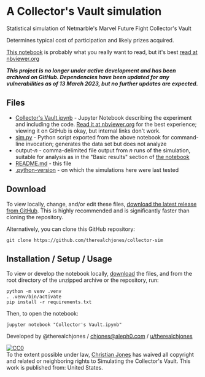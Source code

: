 # A Collector's Vault simulation

Statistical simulation of Netmarble's Marvel Future Fight Collector's Vault

Determines typical cost of participation and likely prizes acquired.

[This notebook](Collector's%20Vault.ipynb) is probably what you really want to
read, but it's best [read at nbviewer.org](https://nbviewer.org/github/therealchjones/collector-sim/blob/master/Collector%27s%20Vault.ipynb)

**_This project is no longer under active development and has been archived on GitHub. Dependencies have been updated for any vulnerabilities as of 13 March 2023, but no further updates are expected._**

## Files

- [Collector's Vault.ipynb](Collector's%20Vault.ipynb) - Jupyter Notebook
  describing the experiment and including the code. [Read it at nbviewer.org](https://nbviewer.org/github/therealchjones/collector-sim/blob/master/Collector%27s%20Vault.ipynb) for the best experience; viewing it on GitHub is okay, but internal links don't work.
- [sim.py](sim.py) - Python script exported from the above notebook for
  command-line invocation; generates the data set but does not analyze
- output-_n_ - comma-delimited file output from _n_ runs of the simulation,
  suitable for analysis as in the "Basic results" section of
  [the notebook](Collector's%20Vault.ipynb)
- [README.md](README.md) - this file
- [.python-version](.python-version) - on which the simulations here were last
  tested

## Download

To view locally, change, and/or edit these files,
[download the latest release from GitHub](https://github.com/therealchjones/collector-sim/releases/latest/download/).
This is highly recommended and is significantly faster than cloning the
repository.

Alternatively, you can clone this GitHub repository:

```
git clone https://github.com/therealchjones/collector-sim
```

## Installation / Setup / Usage

To view or develop the notebook locally, [download](#download) the files, and
from the root directory of the unzipped archive or the repository, run:

```
python -m venv .venv
. .venv/bin/activate
pip install -r requirements.txt
```

Then, to open the notebook:

```
jupyter notebook "Collector's Vault.ipynb"
```

Developed by @therealchjones / chjones@aleph0.com /
[u/therealchjones](https://www.reddit.com/user/therealchjones)

<p xmlns:dct="http://purl.org/dc/terms/" xmlns:vcard="http://www.w3.org/2001/vcard-rdf/3.0#">
  <a rel="license"
     href="http://creativecommons.org/publicdomain/zero/1.0/">
    <img src="http://i.creativecommons.org/p/zero/1.0/88x31.png" style="border-style: none;" alt="CC0" />
  </a>
  <br />
  To the extent possible under law,
  <a rel="dct:publisher"
     href="https://github.com/therealchjones">
    <span property="dct:title">Christian Jones</span></a>
  has waived all copyright and related or neighboring rights to
  <span property="dct:title">Simulating the Collector's Vault</span>.
This work is published from:
<span property="vcard:Country" datatype="dct:ISO3166"
      content="US" about="https://github.com/therealchjones">
  United States</span>.
</p>
